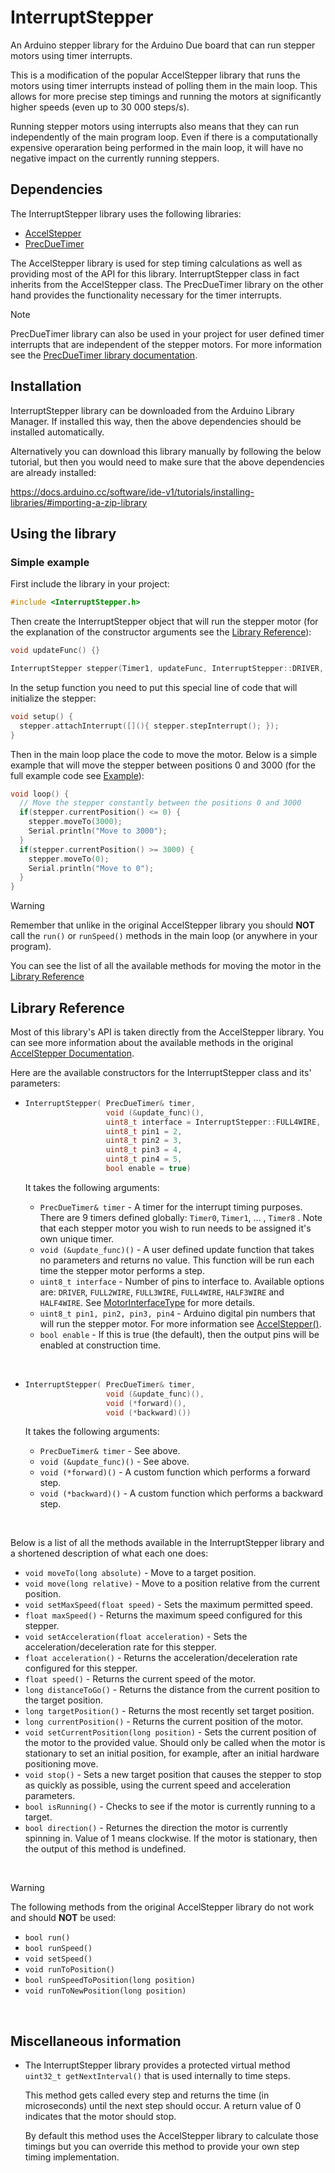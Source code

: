 # InterruptStepper

An Arduino stepper library for the Arduino Due board that can run stepper motors using timer interrupts.

This is a modification of the popular AccelStepper library that runs the motors using timer interrupts instead of polling them in the main loop. This allows for more precise step timings and running the motors at significantly higher speeds (even up to 30 000 steps/s).

Running stepper motors using interrupts also means that they can run independently of the main program loop. Even if there is a computationally expensive operaration being performed in the main loop, it will have no negative impact on the currently running steppers.

## Dependencies

The InterruptStepper library uses the following libraries:

- [AccelStepper](https://github.com/waspinator/AccelStepper)
- [PrecDueTimer](https://github.com/KriBielinski/PrecDueTimer)

The AccelStepper library is used for step timing calculations as well as providing most of the API for this library. InterruptStepper class in fact inherits from the AccelStepper class. The PrecDueTimer library on the other hand provides the functionality necessary for the timer interrupts.

> [!NOTE]
> PrecDueTimer library can also be used in your project for user defined timer interrupts that are independent of the stepper motors. For more information see the [PrecDueTimer library documentation](https://github.com/KriBielinski/PrecDueTimer).

## Installation

InterruptStepper library can be downloaded from the Arduino Library Manager. If installed this way, then the above dependencies should be installed automatically.

Alternatively you can download this library manually by following the below tutorial, but then you would need to make sure that the above dependencies are already installed:

https://docs.arduino.cc/software/ide-v1/tutorials/installing-libraries/#importing-a-zip-library

## Using the library

### Simple example

First include the library in your project:

```c++
#include <InterruptStepper.h>
```

Then create the InterruptStepper object that will run the stepper motor  (for the explanation of the constructor arguments see the [Library Reference](#library-reference)):

```c++
void updateFunc() {}

InterruptStepper stepper(Timer1, updateFunc, InterruptStepper::DRIVER, 2, 3);
```

In the setup function you need to put this special line of code that will initialize the stepper:

```c++
void setup() {
  stepper.attachInterrupt([](){ stepper.stepInterrupt(); });
}
```

Then in the main loop place the code to move the motor. Below is a simple example that will move the stepper between positions 0 and 3000 (for the full example code see [Example](examples/Simple/Simple.ino)):

```c++
void loop() {
  // Move the stepper constantly between the positions 0 and 3000
  if(stepper.currentPosition() <= 0) {
    stepper.moveTo(3000);
    Serial.println("Move to 3000");
  }
  if(stepper.currentPosition() >= 3000) {
    stepper.moveTo(0);
    Serial.println("Move to 0");
  }
}
```

> [!WARNING]
> Remember that unlike in the original AccelStepper library you should **NOT** call the `run()` or `runSpeed()` methods in the main loop (or anywhere in your program).

You can see the list of all the available methods for moving the motor in the [Library Reference](#library-reference) 

## Library Reference

Most of this library's API is taken directly from the AccelStepper library. You can see more information about the available methods in the original [AccelStepper Documentation](http://www.airspayce.com/mikem/arduino/AccelStepper/classAccelStepper.html).

Here are the available constructors for the InterruptStepper class and its' parameters:

- ```c++
  InterruptStepper( PrecDueTimer& timer, 
                    void (&update_func)(), 
                    uint8_t interface = InterruptStepper::FULL4WIRE, 
                    uint8_t pin1 = 2, 
                    uint8_t pin2 = 3, 
                    uint8_t pin3 = 4, 
                    uint8_t pin4 = 5, 
                    bool enable = true) 
  ```

  It takes the following arguments:

  - `PrecDueTimer& timer` - A timer for the interrupt timing purposes. There are 9 timers defined globally: `Timer0`, `Timer1`, ... , `Timer8` . Note that each stepper motor you wish to run needs to be assigned it's own unique timer.
  - `void (&update_func)()` - A user defined update function that takes no parameters and returns no value. This function will be run each time the stepper motor performs a step.
  - `uint8_t interface` - Number of pins to interface to. Available options     are: `DRIVER`, `FULL2WIRE`, `FULL3WIRE`, `FULL4WIRE`, `HALF3WIRE` and `HALF4WIRE`. See [MotorInterfaceType](http://www.airspayce.com/mikem/arduino/AccelStepper/classAccelStepper.html#a73bdecf1273d98d8c5fbcb764cabeea5) for more details.
  - `uint8_t pin1, pin2, pin3, pin4` - Arduino digital pin numbers that will run the stepper motor. For more information see [AccelStepper()](http://www.airspayce.com/mikem/arduino/AccelStepper/classAccelStepper.html#a3bc75bd6571b98a6177838ca81ac39ab).
  - `bool enable` - If this is true (the default), then the output pins will be enabled at construction time.

<br/>

- ```c++
  InterruptStepper( PrecDueTimer& timer,
                    void (&update_func)(),
                    void (*forward)(), 
                    void (*backward)())
  ```
  It takes the following arguments:

  - `PrecDueTimer& timer` - See above.
  - `void (&update_func)()` - See above.
  - `void (*forward)()` - A custom function which performs a forward step.
  - `void (*backward)()` - A custom function which performs a backward step.

<br/>

Below is a list of all the methods available in the InterruptStepper library and a shortened description of what each one does:

  - `void moveTo(long absolute)` - Move to a target position.
  - `void move(long relative)` - Move to a position relative from the current position.
  - `void setMaxSpeed(float speed)` - Sets the maximum permitted speed.
  - `float maxSpeed()` - Returns the maximum speed configured for this stepper.
  - `void setAcceleration(float acceleration)` - Sets the acceleration/deceleration rate for this stepper.
  - `float acceleration()` - Returns the acceleration/deceleration rate configured for this stepper.
  - `float speed()` - Returns the current speed of the motor.
  - `long distanceToGo()` - Returns the distance from the current position to the target position.
  - `long targetPosition()` - Returns the most recently set target position.
  - `long currentPosition()` - Returns the current position of the motor.
  - `void setCurrentPosition(long position)` - Sets the current position of the motor to the provided value. Should only be called when the motor is     stationary to set an initial position, for example, after an initial hardware positioning move.
  - `void stop()` - Sets a new target position that causes the stepper to stop as quickly as possible, using the current speed and acceleration parameters.
  - `bool isRunning()` - Checks to see if the motor is currently running to a target.
  - `bool direction()` - Returnes the direction the motor is currently spinning in. Value of 1 means clockwise. If the motor is stationary, then
  the output of this method is undefined.

<br/>

> [!WARNING]
> The following methods from the original AccelStepper library do not work and should **NOT** be used:
>
> - `bool run()`
> - `bool runSpeed()`
> - `void setSpeed()`
> - `void runToPosition()`
> - `bool runSpeedToPosition(long position)`
> - `void runToNewPosition(long position)`

<br/>


## Miscellaneous information

- The InterruptStepper library provides a protected virtual method `uint32_t getNextInterval()` that is used internally to time steps.

  This method gets called every step and returns the time (in microseconds) until the next step should occur. A return value of 0 indicates that the motor should stop.

  By default this method uses the AccelStepper library to calculate those timings but you can override this method to provide your own step timing implementation.